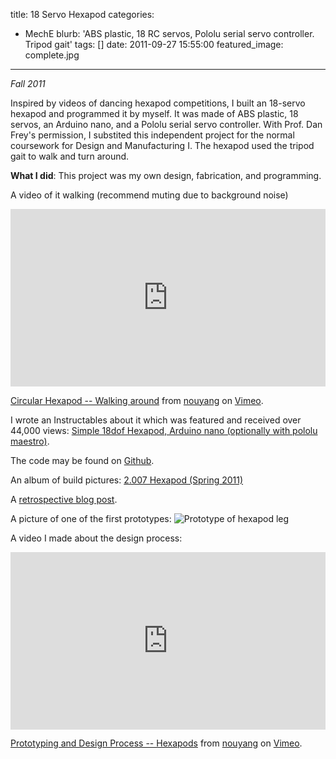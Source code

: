 title: 18 Servo Hexapod
categories:
  - MechE
blurb: 'ABS plastic, 18 RC servos, Pololu serial servo controller. Tripod gait'
tags: []
date: 2011-09-27 15:55:00
featured_image: complete.jpg
---

*Fall 2011*


<!--[](design_of_hexapods.webm)-->
<!--[](tripod_gait.webm)-->

Inspired by videos of dancing hexapod competitions, I built an 18-servo hexapod and programmed it by myself. It was made of ABS plastic, 18 servos, an Arduino nano, and a Pololu serial servo controller. With Prof. Dan Frey's permission, I substited this independent project for the normal coursework for Design and Manufacturing I. The hexapod used the tripod gait to walk and turn around.


**What I did**: This project was my own design, fabrication, and programming.

A video of it walking (recommend muting due to background noise)

<div style="padding:56.25% 0 0 0;position:relative;"><iframe src="https://player.vimeo.com/video/264710615?color=f0b000&byline=0&portrait=0" style="position:absolute;top:0;left:0;width:100%;height:100%;" frameborder="0" webkitallowfullscreen mozallowfullscreen allowfullscreen></iframe></div><script src="https://player.vimeo.com/api/player.js"></script> <p><a href="https://vimeo.com/264710615">Circular Hexapod -- Walking around</a> from <a href="https://vimeo.com/user83975514">nouyang</a> on <a href="https://vimeo.com">Vimeo</a>.</p>


I wrote an Instructables about it which was featured and received over 44,000 views: [Simple 18dof Hexapod, Arduino nano (optionally with pololu maestro)](http://www.instructables.com/id/Simple-18dof-Hexapod-Arduino-nano-optionally-wit/).

The code may be found on [Github](https://github.com/nouyang/18-servo-hexapod).

An album of build pictures: [2.007 Hexapod (Spring 2011)](https://picasaweb.google.com/113942194695013581888/2007HexapodSpring2011)

A [retrospective blog post](http://orangenarwhals.blogspot.com/2011/05/dreaming-of-dancing-hexapods-2007.html).


A picture of one of the first prototypes:
![Prototype of hexapod leg](leg_prototype.jpg)

A video I made about the design process:

<div style="padding:56.25% 0 0 0;position:relative;"><iframe src="https://player.vimeo.com/video/264710567?color=f0b000&byline=0&portrait=0" style="position:absolute;top:0;left:0;width:100%;height:100%;" frameborder="0" webkitallowfullscreen mozallowfullscreen allowfullscreen></iframe></div><script src="https://player.vimeo.com/api/player.js"></script> <p><a href="https://vimeo.com/264710567">Prototyping and Design Process -- Hexapods</a> from <a href="https://vimeo.com/user83975514">nouyang</a> on <a href="https://vimeo.com">Vimeo</a>.</p>


